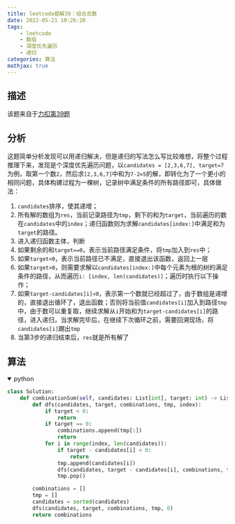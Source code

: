 ```yaml
---
title: leetcode题解39：组合总数
date: 2022-05-21 10:26:20
tags:
    - leetcode
    - 数组
    - 深度优先遍历
    - 递归
categories: 算法
mathjax: true
---
```



## 描述

该题来自于[力扣第39题](https://leetcode.cn/problems/combination-sum/)
<!--more-->


## 分析

这题简单分析发现可以用递归解决，但是递归的写法怎么写比较难想，将整个过程推理下来，发现是个深度优先遍历问题，以`candidates = [2,3,6,7], target=7`为例，取第一个数`2`，然后求`[2,3,6,7]`中和为`7-2=5`的解，即转化为了一个更小的相同问题，具体构建过程为一棵树，记录树中满足条件的所有路径即可，具体做法：
1. `candidates`排序，使其递增；
2. 所有解的数组为`res`，当前记录路径为`tmp`，剩下的和为`target`，当前遍历的数在`candidates`中的`index`；递归函数则为求解`candidates[index:]`中满足和为`target`的路径。
3. 进入递归函数主体，判断
4. 如果剩余的和`target==0`，表示当前路径满足条件，将`tmp`加入到`res`中；
5. 如果`target<0`，表示当前路径已不满足，直接退出该函数，返回上一层
6. 如果`target>0`，则需要求解以`candidates[index:]`中每个元素为根的树的满足条件的路径，从而遍历`i: [index, len(candidates)]`；遍历时执行以下操作；
7. 如果`target-candidates]i]<0`，表示第一个数就已经超过了，由于数组是递增的，直接退出循环了，退出函数；否则将当前值`candidates[i]`加入到路径`tmp`中，由于数可以重复取，继续求解从`i`开始和为`target-candidates[i]`的路径，进入递归，当求解完毕后，在继续下次循环之前，需要回溯现场，将`candidates[i]`踢出`tmp`
8. 当第3步的递归结束后，`res`就是所有解了


## 算法

<details open>
<summary>python</summary>

```python
class Solution:
    def combinationSum(self, candidates: List[int], target: int) -> List[List[int]]:
        def dfs(candidates, target, combinations, tmp, index):
            if target < 0:
                return
            if target == 0:
                combinations.append(tmp[:])
                return
            for i in range(index, len(candidates)):
                if target - candidates[i] < 0:
                    return
                tmp.append(candidates[i])
                dfs(candidates, target - candidates[i], combinations, tmp, i)
                tmp.pop()

        combinations = []
        tmp = []
        candidates = sorted(candidates)
        dfs(candidates, target, combinations, tmp, 0)
        return combinations
```
</details>
